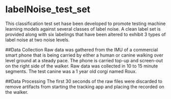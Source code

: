# labelNoise_test_set

This classification test set hase been developed to promote testing machine
learning models against several classes of label noise. A clean label set is
provided along with six labelings that have been altered to exhibit 3 
types of label noise at two noise levels.

##Data Collection
Raw data was gathered from the IMU of a commercial smart phone that is being
carried by either a human or canine walking over level ground at a steady
pace. The phone is carried top-up and screen-out on the right side of the 
walker. Raw data was collected in 10 to 15 minute segments. The test canine
was a 1 year old corgi named Roux.

##Data Processing
The first 30 seconds of the raw files were discarded to remove artifacts from
starting the tracking app and placing the recorded on the walker.
